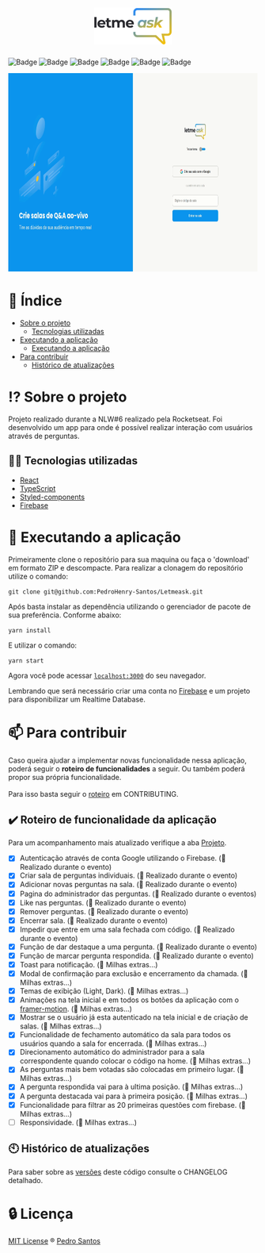 <h1 align="center">
  <img alt="podcastr" title="podcastr" src=".github/Logo.png" />
</h1>



![Badge](https://img.shields.io/github/license/PedroHenry-Santos/Letmeask?style=flat&label=LICENSE&color=FFC300&labelColor=000000)
![Badge](https://img.shields.io/badge/TYPESCRIPT-v4.2.4-blue?style=flat&color=298BF9&labelColor=000000&logo=TypeScript)
![Badge](https://img.shields.io/badge/REACT-v17.0.2-blue?style=flat&color=298BF9&labelColor=000000&logo=react)
![Badge](https://img.shields.io/badge/Firebase-v8.6.8-blue?style=flat&logo=Firebase&color=298BF9&labelColor=000000)
![Badge](https://img.shields.io/badge/Styled--components-v5.3.0-blue?style=flat&logo=styled-components&labelColor=000000&color=298BF9)
![Badge](https://img.shields.io/badge/Framer--motion-v4.1.17-blue?style=flat&logo=framer&labelColor=000000&color=298BF9)

<div align="center">
  <img src=".github/demo.gif" with="800" height="400"/>
</div>

# :page_with_curl: Índice

* [Sobre o projeto](#interrobang-sobre-o-projeto)
  - [Tecnologias utilizadas](#-tecnologias-utilizadas)
* [Executando a aplicação](#rocket-executando-a-aplicação)
  - [Executando a aplicação](#pencil2-Executando-a-aplicação)
* [Para contribuir](#mailbox-para-contribuir)
  - [Histórico de atualizações](#clock10-histórico-de-atualizações)

# :interrobang: Sobre o projeto

Projeto realizado durante a NLW#6 realizado pela Rocketseat. Foi desenvolvido um app para onde é possível realizar interação com usuários através de perguntas.
## 🧑‍💻 Tecnologias utilizadas

- [React](https://reactjs.org)
- [TypeScript](https://www.typescriptlang.org/)
- [Styled-components](https://styled-components.com/)
- [Firebase](https://firebase.google.com/)
# :rocket: Executando a aplicação

Primeiramente clone o repositório para sua maquina ou faça o 'download' em formato ZIP e descompacte. Para realizar a clonagem do repositório utilize o comando:

    git clone git@github.com:PedroHenry-Santos/Letmeask.git

Após basta instalar as dependência utilizando o gerenciador de pacote de sua preferência. Conforme abaixo:

    yarn install

E utilizar o comando:

    yarn start

Agora você pode acessar [`localhost:3000`](http://localhost:3000) do seu navegador.

Lembrando que será necessário criar uma conta no [Firebase](https://firebase.google.com/) e um projeto para disponibilizar um Realtime Database.
# :mailbox: Para contribuir

Caso queira ajudar a implementar novas funcionalidade nessa aplicação, poderá seguir o **roteiro de funcionalidades** a seguir. Ou também poderá propor sua própria funcionalidade.<br/><br/>
Para isso basta seguir o [roteiro](https://github.com/PedroHenry-Santos/Letmeask/blob/main/CONTRIBUTING.md) em CONTRIBUTING.

## :heavy_check_mark: Roteiro de funcionalidade da aplicação

Para um acompanhamento mais atualizado verifique a aba [Projeto](https://github.com/PedroHenry-Santos/Letmeask/projects/1).

- [x] Autenticação através de conta Google utilizando o Firebase. (:memo: Realizado durante o evento)
- [x] Criar sala de perguntas individuais. (:memo: Realizado durante o evento)
- [x] Adicionar novas perguntas na sala. (:memo: Realizado durante o evento)
- [x] Pagina do administrador das perguntas. (:memo: Realizado durante o eventos)
- [x] Like nas perguntas. (:memo: Realizado durante o evento)
- [x] Remover perguntas. (:memo: Realizado durante o evento)
- [x] Encerrar sala. (:memo: Realizado durante o evento)
- [x] Impedir que entre em uma sala fechada com código. (:memo: Realizado durante o evento)
- [x] Função de dar destaque a uma pergunta. (:memo: Realizado durante o evento)
- [x] Função de marcar pergunta respondida. (:memo: Realizado durante o evento)
- [x] Toast para notificação. (:rocket: Milhas extras...)
- [x] Modal de confirmação para exclusão e encerramento da chamada. (:rocket: Milhas extras...)
- [x] Temas de exibição (Light, Dark). (:rocket: Milhas extras...)
- [x] Animações na tela inicial e em todos os botões da aplicação com o [framer-motion](https://www.framer.com/motion/). (:rocket: Milhas extras...)
- [x] Mostrar se o usuário já esta autenticado na tela inicial e de criação de salas. (:rocket: Milhas extras...)
- [x] Funcionalidade de fechamento automático da sala para todos os usuários quando a sala for encerrada. (:rocket: Milhas extras...)
- [x] Direcionamento automático do administrador para a sala correspondente quando colocar o código na home. (:rocket: Milhas extras...)
- [x] As perguntas mais bem votadas são colocadas em primeiro lugar. (:rocket: Milhas extras...)
- [x] A pergunta respondida vai para à ultima posição. (:rocket: Milhas extras...)
- [x] A pergunta destacada vai para à primeira posição. (:rocket: Milhas extras...)
- [x] Funcionalidade para filtrar as 20 primeiras questões com firebase. (:rocket: Milhas extras...)
- [ ] Responsividade. (:rocket: Milhas extras...)

## :clock10: Histórico de atualizações

Para saber sobre as [versões](https://github.com/PedroHenry-Santos/Letmeask/releases) deste código consulte o CHANGELOG detalhado.

# :lock: Licença

[MIT License](https://github.com/PedroHenry-Santos/Letmeask/blob/main/LICENCE.md) ® [Pedro Santos](https://github.com/PedroHenry-Santos)
